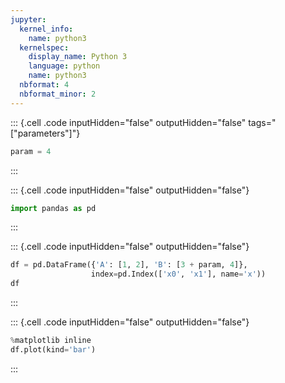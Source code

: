 ```yaml
---
jupyter:
  kernel_info:
    name: python3
  kernelspec:
    display_name: Python 3
    language: python
    name: python3
  nbformat: 4
  nbformat_minor: 2
---
```


::: {.cell .code inputHidden="false" outputHidden="false" tags="[\"parameters\"]"}
``` python
param = 4
```
:::

::: {.cell .code inputHidden="false" outputHidden="false"}
``` python
import pandas as pd
```
:::

::: {.cell .code inputHidden="false" outputHidden="false"}
``` python
df = pd.DataFrame({'A': [1, 2], 'B': [3 + param, 4]},
                  index=pd.Index(['x0', 'x1'], name='x'))
df
```
:::

::: {.cell .code inputHidden="false" outputHidden="false"}
``` python
%matplotlib inline
df.plot(kind='bar')
```
:::
